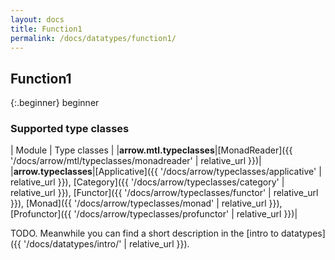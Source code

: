 ```yaml
---
layout: docs
title: Function1
permalink: /docs/datatypes/function1/
---
```


## Function1

{:.beginner}
beginner

### Supported type classes

| Module | Type classes |
|__arrow.mtl.typeclasses__|[MonadReader]({{ '/docs/arrow/mtl/typeclasses/monadreader' | relative_url }})|
|__arrow.typeclasses__|[Applicative]({{ '/docs/arrow/typeclasses/applicative' | relative_url }}), [Category]({{ '/docs/arrow/typeclasses/category' | relative_url }}), [Functor]({{ '/docs/arrow/typeclasses/functor' | relative_url }}), [Monad]({{ '/docs/arrow/typeclasses/monad' | relative_url }}), [Profunctor]({{ '/docs/arrow/typeclasses/profunctor' | relative_url }})|

TODO. Meanwhile you can find a short description in the [intro to datatypes]({{ '/docs/datatypes/intro/' | relative_url }}).
